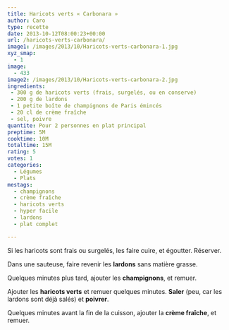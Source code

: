 ```yaml
---
title: Haricots verts « Carbonara »
author: Caro
type: recette
date: 2013-10-12T08:00:23+00:00
url: /haricots-verts-carbonara/
image1: /images/2013/10/Haricots-verts-carbonara-1.jpg
xyz_smap:
  - 1
image:
  - 433
image2: /images/2013/10/Haricots-verts-carbonara-2.jpg
ingredients:
 - 300 g de haricots verts (frais, surgelés, ou en conserve)
 - 200 g de lardons
 - 1 petite boîte de champignons de Paris émincés
 - 20 cl de crème fraîche
 - sel, poivre
quantite: Pour 2 personnes en plat principal
preptime: 5M
cooktime: 10M
totaltime: 15M
rating: 5
votes: 1
categories:
  - Légumes
  - Plats
mestags:
  - champignons
  - crème fraîche
  - haricots verts
  - hyper facile
  - lardons
  - plat complet

---
```

Si les haricots sont frais ou surgelés, les faire cuire, et égoutter. Réserver.

Dans une sauteuse, faire revenir les **lardons** sans matière grasse.

Quelques minutes plus tard, ajouter les **champignons**, et remuer.

Ajouter les **haricots verts** et remuer quelques minutes. **Saler** (peu, car les lardons sont déjà salés) et **poivrer**.

Quelques minutes avant la fin de la cuisson, ajouter la **crème fraîche**, et remuer.
